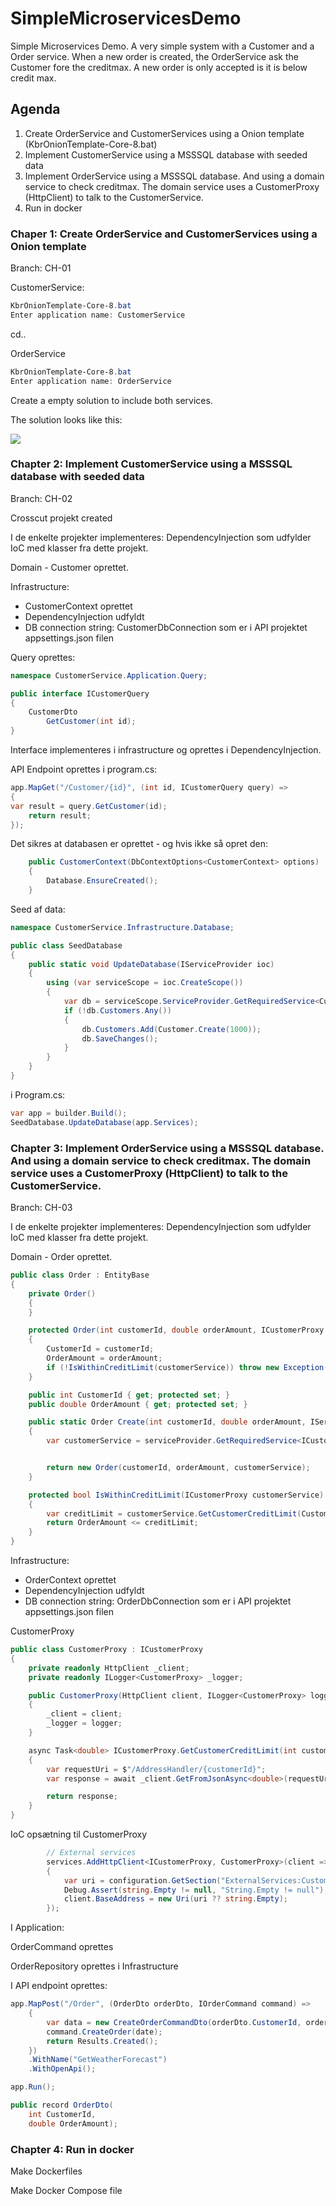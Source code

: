 # SimpleMicroservicesDemo
Simple Microservices Demo. A very simple system with a Customer and a Order service. When a new order is created, the OrderService ask the Customer fore the creditmax. A new order is only accepted is it is below credit max.



## Agenda

1. Create OrderService and CustomerServices using a Onion template (KbrOnionTemplate-Core-8.bat)
2. Implement CustomerService using a MSSSQL database with seeded data
3. Implement OrderService using a MSSSQL database. And using a domain service to check creditmax. The domain service uses a CustomerProxy (HttpClient) to talk to the CustomerService.
4. Run in docker



### Chaper 1: Create OrderService and CustomerServices using a Onion template

Branch: CH-01

CustomerService:

```powershell
KbrOnionTemplate-Core-8.bat
Enter application name: CustomerService
```

cd..

OrderService

```powershell
KbrOnionTemplate-Core-8.bat
Enter application name: OrderService
```



Create a empty solution to include both services.

The solution looks like this:

![](Images\CH-01-Folders-01.jpg)



### Chapter 2: Implement CustomerService using a MSSSQL database with seeded data

Branch: CH-02

Crosscut projekt created

I de enkelte projekter implementeres: DependencyInjection som udfylder IoC med klasser fra dette projekt.

Domain - Customer oprettet.

Infrastructure:

- CustomerContext oprettet
- DependencyInjection udfyldt
- DB connection string: CustomerDbConnection som er i API projektet appsettings.json filen



Query oprettes: 

```csharp
namespace CustomerService.Application.Query;

public interface ICustomerQuery
{
    CustomerDto
        GetCustomer(int id);
}
```



Interface implementeres i infrastructure og oprettes i DependencyInjection.



API Endpoint oprettes i program.cs:

```csharp
app.MapGet("/Customer/{id}", (int id, ICustomerQuery query) =>
{
var result = query.GetCustomer(id);
    return result;
});
```





Det sikres at databasen er oprettet - og hvis ikke så opret den:

```csharp
    public CustomerContext(DbContextOptions<CustomerContext> options) : base(options)
    {
        Database.EnsureCreated();
    }
```

Seed af data:

```csharp
namespace CustomerService.Infrastructure.Database;

public class SeedDatabase
{
    public static void UpdateDatabase(IServiceProvider ioc)
    {
        using (var serviceScope = ioc.CreateScope())
        {
            var db = serviceScope.ServiceProvider.GetRequiredService<CustomerContext>();
            if (!db.Customers.Any())
            {
                db.Customers.Add(Customer.Create(1000));
                db.SaveChanges();
            }
        }
    }
}
```



i Program.cs:

```csharp
var app = builder.Build();
SeedDatabase.UpdateDatabase(app.Services);
```



### Chapter 3: Implement OrderService using a MSSSQL database. And using a domain service to check creditmax. The domain service uses a CustomerProxy (HttpClient) to talk to the CustomerService.

Branch: CH-03

I de enkelte projekter implementeres: DependencyInjection som udfylder IoC med klasser fra dette projekt.

Domain - Order oprettet.

```csharp
public class Order : EntityBase
{
    private Order()
    {
    }

    protected Order(int customerId, double orderAmount, ICustomerProxy customerService)
    {
        CustomerId = customerId;
        OrderAmount = orderAmount;
        if (!IsWithinCreditLimit(customerService)) throw new Exception("Order amount exceeds customer credit limit");
    }

    public int CustomerId { get; protected set; }
    public double OrderAmount { get; protected set; }

    public static Order Create(int customerId, double orderAmount, IServiceProvider serviceProvider)
    {
        var customerService = serviceProvider.GetRequiredService<ICustomerProxy>();


        return new Order(customerId, orderAmount, customerService);
    }

    protected bool IsWithinCreditLimit(ICustomerProxy customerService)
    {
        var creditLimit = customerService.GetCustomerCreditLimit(CustomerId).Result;
        return OrderAmount <= creditLimit;
    }
}
```



Infrastructure:

- OrderContext oprettet
- DependencyInjection udfyldt
- DB connection string: OrderDbConnection som er i API projektet appsettings.json filen



CustomerProxy

```csharp
public class CustomerProxy : ICustomerProxy
{
    private readonly HttpClient _client;
    private readonly ILogger<CustomerProxy> _logger;

    public CustomerProxy(HttpClient client, ILogger<CustomerProxy> logger)
    {
        _client = client;
        _logger = logger;
    }

    async Task<double> ICustomerProxy.GetCustomerCreditLimit(int customerId)
    {
        var requestUri = $"/AddressHandler/{customerId}";
        var response = await _client.GetFromJsonAsync<double>(requestUri);

        return response;
    }
}
```



IoC opsætning til CustomerProxy

```csharp
        // External services
        services.AddHttpClient<ICustomerProxy, CustomerProxy>(client =>
        {
            var uri = configuration.GetSection("ExternalServices:Customer:Uri").Value;
            Debug.Assert(string.Empty != null, "String.Empty != null");
            client.BaseAddress = new Uri(uri ?? string.Empty);
        });
```



I Application:

OrderCommand oprettes

OrderRepository oprettes i Infrastructure



I API endpoint oprettes:

```csharp
app.MapPost("/Order", (OrderDto orderDto, IOrderCommand command) =>
    {
        var data = new CreateOrderCommandDto(orderDto.CustomerId, orderDto.OrderAmount);
        command.CreateOrder(date);
        return Results.Created();
    })
    .WithName("GetWeatherForecast")
    .WithOpenApi();

app.Run();

public record OrderDto(
    int CustomerId,
    double OrderAmount);
```





### Chapter 4: Run in docker

Make Dockerfiles

Make Docker Compose file
